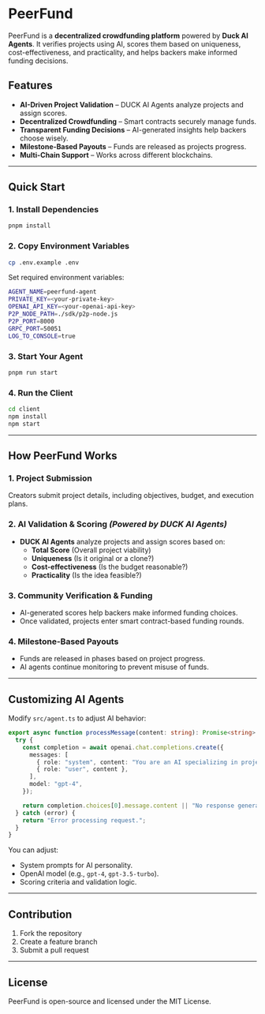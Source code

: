 # PeerFund

PeerFund is a **decentralized crowdfunding platform** powered by **Duck AI Agents**. It verifies projects using AI, scores them based on uniqueness, cost-effectiveness, and practicality, and helps backers make informed funding decisions. 

## Features

- **AI-Driven Project Validation** – DUCK AI Agents analyze projects and assign scores.
- **Decentralized Crowdfunding** – Smart contracts securely manage funds.
- **Transparent Funding Decisions** – AI-generated insights help backers choose wisely.
- **Milestone-Based Payouts** – Funds are released as projects progress.
- **Multi-Chain Support** – Works across different blockchains.

---

## Quick Start

### 1. Install Dependencies

```bash
pnpm install
```

### 2. Copy Environment Variables

```bash
cp .env.example .env
```

Set required environment variables:

```bash
AGENT_NAME=peerfund-agent
PRIVATE_KEY=<your-private-key>
OPENAI_API_KEY=<your-openai-api-key>
P2P_NODE_PATH=./sdk/p2p-node.js
P2P_PORT=8000
GRPC_PORT=50051
LOG_TO_CONSOLE=true
```

### 3. Start Your Agent

```bash
pnpm run start
```

### 4. Run the Client

```bash
cd client
npm install
npm start
```

---

## How PeerFund Works

### **1. Project Submission**
Creators submit project details, including objectives, budget, and execution plans.

### **2. AI Validation & Scoring** *(Powered by DUCK AI Agents)*
- **DUCK AI Agents** analyze projects and assign scores based on:
  - **Total Score** (Overall project viability)
  - **Uniqueness** (Is it original or a clone?)
  - **Cost-effectiveness** (Is the budget reasonable?)
  - **Practicality** (Is the idea feasible?)

### **3. Community Verification & Funding**
- AI-generated scores help backers make informed funding choices.
- Once validated, projects enter smart contract-based funding rounds.

### **4. Milestone-Based Payouts**
- Funds are released in phases based on project progress.
- AI agents continue monitoring to prevent misuse of funds.

---

## Customizing AI Agents

Modify `src/agent.ts` to adjust AI behavior:

```typescript
export async function processMessage(content: string): Promise<string> {
  try {
    const completion = await openai.chat.completions.create({
      messages: [
        { role: "system", content: "You are an AI specializing in project evaluation..." },
        { role: "user", content },
      ],
      model: "gpt-4",
    });

    return completion.choices[0].message.content || "No response generated";
  } catch (error) {
    return "Error processing request.";
  }
}
```

You can adjust:
- System prompts for AI personality.
- OpenAI model (e.g., `gpt-4`, `gpt-3.5-turbo`).
- Scoring criteria and validation logic.

---

## Contribution

1. Fork the repository
2. Create a feature branch
3. Submit a pull request

---

## License

PeerFund is open-source and licensed under the MIT License.

